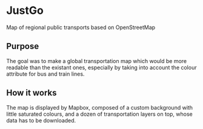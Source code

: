 # JustGo
Map of regional public transports based on OpenStreetMap

## Purpose
The goal was to make a global transportation map which would be more readable than the existant ones, especially by taking into account the colour attribute for bus and train lines.

## How it works
The map is displayed by Mapbox, composed of a custom background with little saturated colours, and a dozen of transportation layers on top, whose data has to be downloaded.
